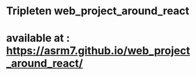 # Tripleten web_project_around_react
# available at : https://asrm7.github.io/web_project_around_react/